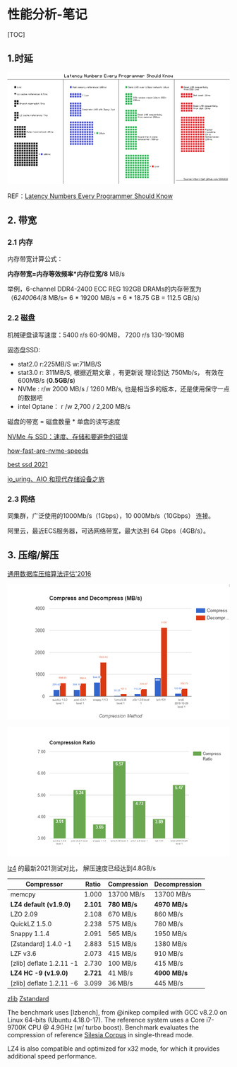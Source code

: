 # 性能分析-笔记

[TOC]

## 1.时延



![](性能分析-图片/k0t1e.png)





REF：[Latency Numbers Every Programmer Should Know](https://gist.github.com/jboner/2841832/raw/7e5cb7f173d0b59820f63cc6d489ec4f449bc126/latency.txt)

## 2. 带宽

### 2.1 内存

内存带宽计算公式：

**内存带宽=内存等效频率\*内存位宽/8**  MB/s

举例，6-channel DDR4-2400 ECC REG 192GB DRAMs的内存带宽为（6*2400*64/8 MB/s= 6 * 19200 MB/s = 6 * 18.75 GB = 112.5 GB/s）

### 2.2 磁盘

  机械硬盘读写速度：5400 r/s 60-90MB， 7200 r/s 130-190MB

  固态盘SSD: 

- stat2.0 r:225MB/S  w:71MB/S 
- stat3.0 r: 311MB/S,  根据近期文章 ，有更新说 理论到达 750Mb/s， 有效在600MB/s (**0.5GB/s**)
- NVMe :  r/w  2000 MB/s  / 1260 MB/s, 也是相当多的版本，还是使用保守一点的数据吧
- intel Optane： r /w  2,700 / 2,200 MB/s

磁盘的带宽 = 磁盘数量 * 单盘的读写速度

[NVMe 与 SSD：速度、存储和要避免的错误](https://www.promax.com/blog/nvme-vs-ssd-speed-storage-mistakes-to-avoid)

[how-fast-are-nvme-speeds](https://www.enterprisestorageforum.com/hardware/how-fast-are-nvme-speeds/)

[best ssd 2021](https://www.digitaltrends.com/computing/best-ssds/)

[io_uring、AIO 和现代存储设备之旅](https://clickhouse.tech/blog/en/2021/reading-from-external-memory/)

### 2.3 网络

同集群，广泛使用的1000Mb/s（1Gbps），10 000Mb/s（10Gbps） 连接。 

阿里云，最近ECS服务器，可选网络带宽，最大达到 64 Gbps（4GB/s）。



## 3. 压缩/解压

[通用数据库压缩算法评估'2016](https://www.percona.com/blog/2016/04/13/evaluating-database-compression-methods-update/) 

![](性能分析-图片/Compression-Method.png)

![](性能分析-图片/Compression-Ratio.png)



[lz4](https://github.com/lz4/lz4) 的最新2021测试对比， 解压速度已经达到4.8GB/s

|  Compressor             | Ratio   | Compression | Decompression |
|  ----------             | -----   | ----------- | ------------- |
|  memcpy                 |  1.000  | 13700 MB/s  |  13700 MB/s   |
|**LZ4 default (v1.9.0)** |**2.101**| **780 MB/s**| **4970 MB/s** |
|  LZO 2.09               |  2.108  |   670 MB/s  |    860 MB/s   |
|  QuickLZ 1.5.0          |  2.238  |   575 MB/s  |    780 MB/s   |
|  Snappy 1.1.4           |  2.091  |   565 MB/s  |   1950 MB/s   |
| [Zstandard] 1.4.0 -1    |  2.883  |   515 MB/s  |   1380 MB/s   |
|  LZF v3.6               |  2.073  |   415 MB/s  |    910 MB/s   |
| [zlib] deflate 1.2.11 -1|  2.730  |   100 MB/s  |    415 MB/s   |
|**LZ4 HC -9 (v1.9.0)**   |**2.721**|    41 MB/s  | **4900 MB/s** |
| [zlib] deflate 1.2.11 -6|  3.099  |    36 MB/s  |    445 MB/s   |

[zlib](http://www.zlib.net/)
[Zstandard](http://www.zstd.net/)

The benchmark uses [lzbench], from @inikep compiled with GCC v8.2.0 on Linux 64-bits (Ubuntu 4.18.0-17).
The reference system uses a Core i7-9700K CPU @ 4.9GHz (w/ turbo boost).
Benchmark evaluates the compression of reference [Silesia Corpus](http://sun.aei.polsl.pl/~sdeor/index.php?page=silesia) in single-thread mode.

LZ4 is also compatible and optimized for x32 mode,
for which it provides additional speed performance.



